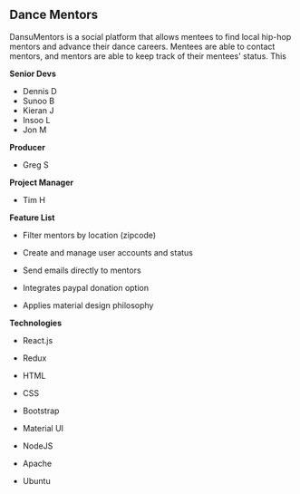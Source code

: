 ## Dance Mentors

DansuMentors is a social platform that allows mentees to find local hip-hop mentors and advance their
dance careers. Mentees are able to contact mentors, and mentors are able to keep track of their mentees' status. This 

**Senior Devs**

* Dennis D
* Sunoo B
* Kieran J
* Insoo L
* Jon M

**Producer**
* Greg S

**Project Manager**
* Tim H

**Feature List**

* Filter mentors by location (zipcode)

* Create and manage user accounts and status

* Send emails directly to mentors

* Integrates paypal donation option

* Applies material design philosophy

**Technologies**

* React.js

* Redux

* HTML

* CSS

* Bootstrap

* Material UI

* NodeJS

* Apache

* Ubuntu
